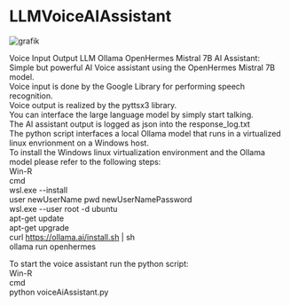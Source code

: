 # LLMVoiceAIAssistant
![grafik](https://github.com/BierschneiderEmanuel/LLMVoiceAIAssistant/assets/77926785/aa3587e6-fe28-48aa-ab6e-5043c474283b)

Voice Input Output LLM Ollama OpenHermes Mistral 7B AI Assistant: <br>
Simple but powerful AI Voice assistant using the OpenHermes Mistral 7B model. <br>
Voice input is done by the Google Library for performing speech recognition. <br>
Voice output is realized by the pyttsx3 library. <br>
You can interface the large language model by simply start talking. <br>
The AI assistant output is logged as json into the response_log.txt <br>
The python script interfaces a local Ollama model that runs in a virtualized linux envrionment on a Windows host. <br>
To install the Windows linux virtualization environment and the Ollama model please refer to the following steps: <br>
Win-R <br>
cmd <br>
wsl.exe --install <br>
user newUserName pwd newUserNamePassword <br>
wsl.exe --user root -d ubuntu <br>
apt-get update <br>
apt-get upgrade <br>
curl https://ollama.ai/install.sh | sh <br>
ollama run openhermes <br>

To start the voice assistant run the python script: <br>
Win-R <br>
cmd <br>
python voiceAiAssistant.py <br>
